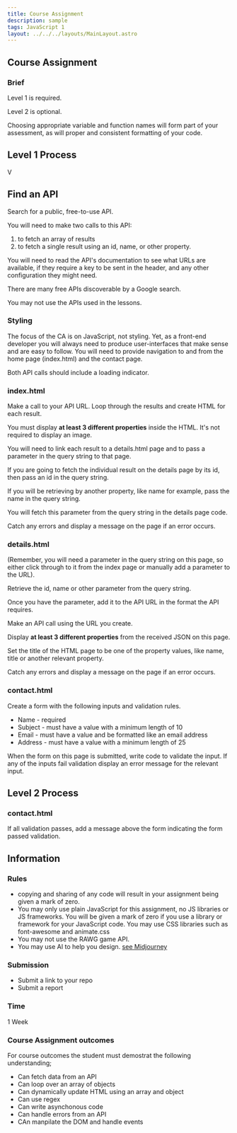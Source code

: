 ```yaml
---
title: Course Assignment
description: sample
tags: JavaScript 1
layout: ../../../layouts/MainLayout.astro
---
```


## Course Assignment

### Brief

Level 1 is required.

Level 2 is optional.

Choosing appropriate variable and function names will form part of your assessment, as will proper and consistent formatting of your code.

## Level 1 Process
V
## Find an API

Search for a public, free-to-use API.

You will need to make two calls to this API:

1. to fetch an array of results
2. to fetch a single result using an id, name, or other property.

You will need to read the API's documentation to see what URLs are available, if they require a key to be sent in the header, and any other configuration they might need.

There are many free APIs discoverable by a Google search.

You may not use the APIs used in the lessons.

### Styling

The focus of the CA is on JavaScript, not styling. Yet, as a front-end developer you will always need to produce user-interfaces that make sense and are easy to follow. You will need to provide navigation to and from the home page (index.html) and the contact page.

Both API calls should include a loading indicator.

### index.html

Make a call to your API URL. Loop through the results and create HTML for each result.

You must display **at least 3 different properties** inside the HTML. It's not required to display an image.

You will need to link each result to a details.html page and to pass a parameter in the query string to that page.

If you are going to fetch the individual result on the details page by its id, then pass an id in the query string.

If you will be retrieving by another property, like name for example, pass the name in the query string.

You will fetch this parameter from the query string in the details page code.

Catch any errors and display a message on the page if an error occurs.

### details.html

(Remember, you will need a parameter in the query string on this page, so either click through to it from the index page or manually add a parameter to the URL).

Retrieve the id, name or other parameter from the query string.

Once you have the parameter, add it to the API URL in the format the API requires.

Make an API call using the URL you create.

Display **at least 3 different properties** from the received JSON on this page.

Set the title of the HTML page to be one of the property values, like name, title or another relevant property.

Catch any errors and display a message on the page if an error occurs.

### contact.html

Create a form with the following inputs and validation rules.

- Name - required
- Subject - must have a value with a minimum length of 10
- Email - must have a value and be formatted like an email address
- Address - must have a value with a minimum length of 25

When the form on this page is submitted, write code to validate the input. If any of the inputs fail validation display an error message for the relevant input.

## Level 2 Process

### contact.html

If all validation passes, add a message above the form indicating the form passed validation.

## Information

### Rules

- copying and sharing of any code will result in your assignment being given a mark of zero.
- You may only use plain JavaScript for this assignment, no JS libraries or JS frameworks. You will be given a mark of zero if you use a library or framework for your JavaScript code. You may use CSS libraries such as font-awesome and animate.css
- You may not use the RAWG game API.
- You may use AI to help you design. [see Midjourney](https://midjourney.com/home/?callbackUrl=%2Fapp%2F)

### Submission

- Submit a link to your repo
- Submit a report

### Time

1 Week

### Course Assignment outcomes

For course outcomes the student must demostrat the following understanding;

- Can fetch data from an API
- Can loop over an array of objects
- Can dynamically update HTML using an array and object
- Can use regex
- Can write asynchonous code
- Can handle errors from an API
- CAn manpilate the DOM and handle events
